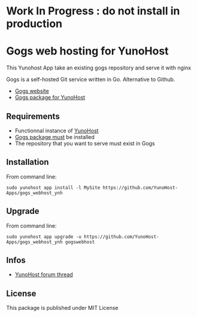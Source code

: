 # Work In Progress : do not install in production

# Gogs web hosting for YunoHost

This Yunohost App take an existing gogs repository and serve it with nginx

Gogs is a self-hosted Git service written in Go. Alternative to Github.
- [Gogs website](http://gogs.io)
- [Gogs package for YunoHost](https://github.com/YunoHost-Apps/gogs_ynh)

## Requirements
- Functionnal instance of [YunoHost](https://yunohost.org)
- [Gogs package must](https://github.com/YunoHost-Apps/gogs_ynh) be installed
- The repository that you want to serve must exist in Gogs

## Installation
From command line:

`sudo yunohost app install -l MySite https://github.com/YunoHost-Apps/gogs_webhost_ynh`

## Upgrade
From command line:

`sudo yunohost app upgrade -u https://github.com/YunoHost-Apps/gogs_webhost_ynh gogswebhost`

## Infos

- [YunoHost forum thread](https://forum.yunohost.org/)

## License

This package is published under MIT License
